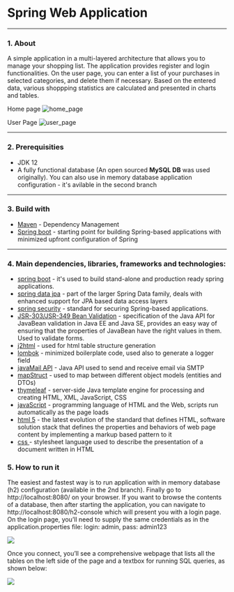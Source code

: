 # Spring Web Application
---
### 1. About

A simple application in a multi-layered architecture that allows you to manage your shopping list. The application provides register and login  functionalities. On the user page, you can enter a list of your purchases in selected categories, and delete them if necessary. Based on the entered data, various shoppping statistics are calculated and presented in charts and tables.

Home page 
![home_page](https://i.imgur.com/01FoDX9.jpg)

User Page
![user_page](https://i.imgur.com/B7KuJci.jpg)
***

### 2. Prerequisities

* JDK 12
* A fully functional database (An open sourced **MySQL DB** was used originally). You can also use in memory database application configuration - it's avilable in the second branch 
***
### 3. Build with

* [Maven](https://maven.apache.org/) - Dependency Management
* [Spring boot]() - starting point for building Spring-based applications with minimized upfront configuration of Spring
***
### 4. Main dependencies, libraries, frameworks and technologies:

* [spring boot](https://spring.io/projects/spring-boot) - it's used to build stand-alone and production ready spring applications.
* [spring data jpa](https://spring.io/projects/spring-data-jpa) - part of the larger Spring Data family, deals with enhanced support for JPA based data access layers
* [spring security](https://spring.io/projects/spring-security) - standard for securing Spring-based applications.
* [JSR-303/JSR-349 Bean Validation]() - specification of the Java API for JavaBean validation in Java EE and Java SE, provides an easy   way of ensuring that the properties of JavaBean have the right values in them. Used to validate forms.
* [j2html](https://j2html.com/examples.html) - used for html table structure generation
* [lombok](https://projectlombok.org/) - minimized boilerplate code, used also to generate a logger field
* [javaMail API](https://mvnrepository.com/artifact/javax.mail/mail/1.4.7) - Java API used to send and receive email via SMTP
* [mapStruct](http://mapstruct.org/) - used to map between different object models (entities and DTOs)
* [thymeleaf](https://www.thymeleaf.org/) - server-side Java template engine for processing and creating HTML, XML, JavaScript, CSS
* [javaScript](https://javascript.info/) - programming language of HTML and the Web, scripts run automatically as the page loads
* [html 5](https://developer.mozilla.org/en-US/docs/Web/HTML/Reference) - the latest evolution of the standard that defines HTML, software solution stack that defines the properties and behaviors of web page content by implementing a markup based pattern to it
* [css ](https://developer.mozilla.org/en-US/docs/Web/CSS/Reference) - stylesheet language used to describe the presentation of a document written in HTML

### 5. How to run it

The easiest and fastest way is to run application with in memory database (h2) configuration (available in the 2nd branch). Finally go to http://localhost:8080/ on your browser. If you want to browse the contents of a database, then after starting the application, you can navigate to http://localhost:8080/h2-console which will present you with a login page. On the login page, you’ll need to supply the same credentials as in the application.properties file: login: admin, pass: admin123

![](https://i.imgur.com/NCVyv4Q.jpg)

Once you connect, you’ll see a comprehensive webpage that lists all the tables on the left side of the page and a textbox for running SQL queries, as shown below:

![](https://i.imgur.com/gKL2I6m.jpg)

